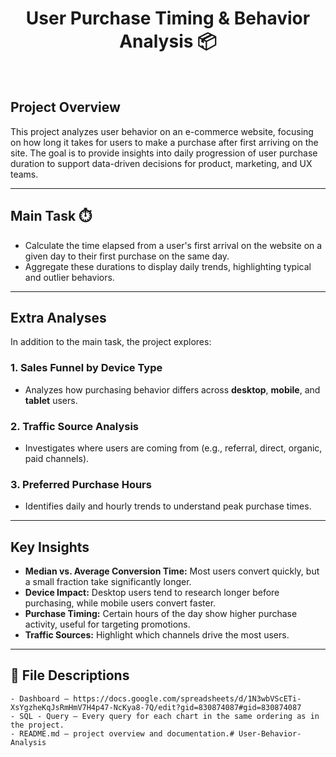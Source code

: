 <h1 align="center"> User Purchase Timing & Behavior Analysis 📦</h1>

<br>

## Project Overview
This project analyzes user behavior on an e-commerce website, focusing on how long it takes for users to make a purchase after first arriving on the site. The goal is to provide insights into daily progression of user purchase duration to support data-driven decisions for product, marketing, and UX teams.

---

## Main Task ⏱️
- Calculate the time elapsed from a user's first arrival on the website on a given day to their first purchase on the same day.
- Aggregate these durations to display daily trends, highlighting typical and outlier behaviors.

---

## Extra Analyses
In addition to the main task, the project explores:

### 1. Sales Funnel by Device Type
- Analyzes how purchasing behavior differs across **desktop**, **mobile**, and **tablet** users.

### 2. Traffic Source Analysis
- Investigates where users are coming from (e.g., referral, direct, organic, paid channels).

### 3. Preferred Purchase Hours
- Identifies daily and hourly trends to understand peak purchase times.

---

## Key Insights
- **Median vs. Average Conversion Time:** Most users convert quickly, but a small fraction take significantly longer.
- **Device Impact:** Desktop users tend to research longer before purchasing, while mobile users convert faster.
- **Purchase Timing:** Certain hours of the day show higher purchase activity, useful for targeting promotions.
- **Traffic Sources:** Highlight which channels drive the most  users.

---

## 📌 File Descriptions

	- Dashboard — https://docs.google.com/spreadsheets/d/1N3wbVScETi-XsYgzheKqJsRmHmV7H4p47-NcKya8-7Q/edit?gid=830874087#gid=830874087
	- SQL - Query — Every query for each chart in the same ordering as in the project.
	- README.md — project overview and documentation.# User-Behavior-Analysis
